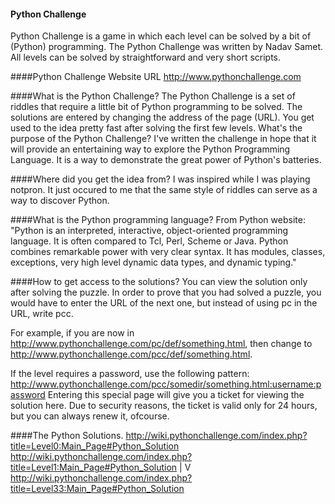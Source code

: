 #### Python Challenge
Python Challenge is a game in which each level can be solved by a bit of (Python) programming. The Python Challenge was written by Nadav Samet. All levels can be solved by straightforward and very short scripts.

####Python Challenge Website URL
http://www.pythonchallenge.com

####What is the Python Challenge? 
The Python Challenge is a set of riddles that require a little bit of Python programming to be solved. The solutions are entered by changing the address of the page (URL). You get used to the idea pretty fast after solving the first few levels.
What's the purpose of the Python Challenge? 
I've written the challenge in hope that it will provide an entertaining way to explore the Python Programming Language. It is a way to demonstrate the great power of Python's batteries.

####Where did you get the idea from? 
I was inspired while I was playing notpron. It just occured to me that the same style of riddles can serve as a way to discover Python.

####What is the Python programming language? 
From Python website: "Python is an interpreted, interactive, object-oriented programming language. It is often compared to Tcl, Perl, Scheme or Java. Python combines remarkable power with very clear syntax. It has modules, classes, exceptions, very high level dynamic data types, and dynamic typing."

####How to get access to the solutions?
You can view the solution only after solving the puzzle. In order to prove that you had solved a puzzle, you would have to enter the URL of the next one, but instead of using pc in the URL, write pcc.

For example, if you are now in http://www.pythonchallenge.com/pc/def/something.html, then change to http://www.pythonchallenge.com/pcc/def/something.html.

If the level requires a password, use the following pattern: http://www.pythonchallenge.com/pcc/somedir/something.html:username:password Entering this special page will give you a ticket for viewing the solution here. Due to security reasons, the ticket is valid only for 24 hours, but you can always renew it, ofcourse.

####The Python Solutions.
http://wiki.pythonchallenge.com/index.php?title=Level0:Main_Page#Python_Solution
http://wiki.pythonchallenge.com/index.php?title=Level1:Main_Page#Python_Solution
|
V
http://wiki.pythonchallenge.com/index.php?title=Level33:Main_Page#Python_Solution

